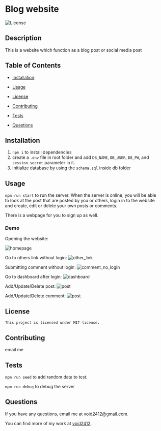 # Blog website
  ![License](https://img.shields.io/badge/license-MIT-blue)
  
  ## Description
  This is a website which function as a blog post or social media post

  ## Table of Contents
  
  * [Installation](#installation)
  
  * [Usage](#usage)
  
  * [License](#license)
  
  * [Contributing](#contributing)
  
  * [Tests](#tests)
  
  * [Questions](#questions)
  
  ## Installation
  1. ```npm i``` to install dependencies
  2. create a ```.env``` file in root folder and add ```DB_NAME```, ```DB_USER```, ```DB_PW```, and ```session_secret``` parameter in it.
  3. initialize database by using the ```schema.sql``` inside db folder

  ## Usage
  ```npm run start``` to run the server.
  When the server is online, you will be able to look at the post that are posted by you or others, login in to the website and create, edit or delete your own posts or comments.

  There is a webpage for you to sign up as well.

  ### Demo
  Opening the website:

  ![homepage](./readmeAssets/homepage.gif)

  Go to others link without login:
  ![other_link](./readmeAssets/otherLinkNoLogin.gif)

  Submitting comment without login:
  ![comment_no_login](./readmeAssets/commentNoLogin.gif)

  Go to dashboard after login:
  ![dashboard](./readmeAssets/go%20to%20dashboard%20after%20login.gif)

  Add/Update/Delete post:
  ![post](./readmeAssets/add-update-delete%20post.gif)

  Add/Update/Delete comment:
  ![post](./readmeAssets/add-update-delete%20comment.gif)


  ## License
```
This project is licensed under MIT license.
```
  
  ## Contributing
  email me

  ## Tests
  ```npm run seed``` to add random data to test.

  ```npm run debug``` to debug the server

  ## Questions
  
  If you have any questions, email me at [void2412@gmail.com](mailto:void2412@gmail.com).

  You can find more of my work at [void2412](https://github.com/void2412).
